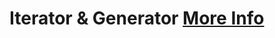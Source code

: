 # Iterator & Generator [More Info](https://developer.mozilla.org/en-US/docs/Web/JavaScript/Guide/Iterators_and_Generators)